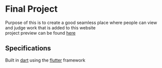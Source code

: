 # Final Project
 Purpose of this is to create a good seamless place where people can view and judge work that is added to this website <br>
 project preview can be found [here](https://bsu-hci.github.io/Final_project-Kellum/)
## Specifications
 Built in [dart](https://dart.dev) using the [flutter](https://flutter.dev/) framework
